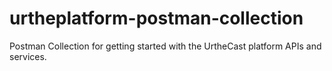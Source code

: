 # urtheplatform-postman-collection
Postman Collection for getting started with the UrtheCast platform APIs and services.
